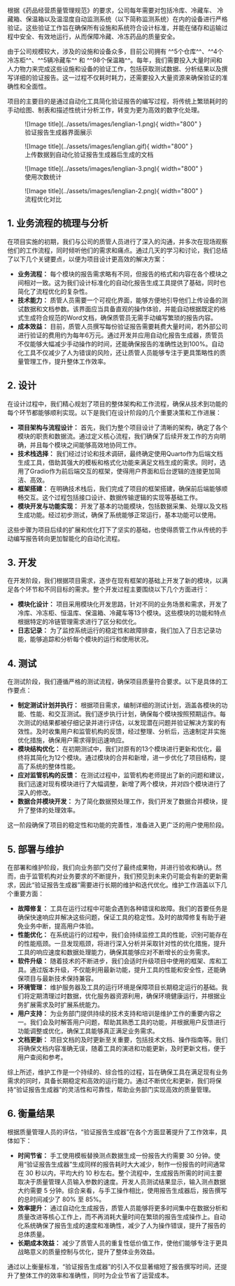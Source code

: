 根据《药品经营质量管理规范》的要求，公司每年需要对包括冷库、冷藏车、 冷藏箱、保温箱以及温湿度自动监测系统（以下简称监测系统）在内的设备进行严格验证。这些验证工作旨在确保所有设施和系统符合设计标准，并能在储存和运输过程中安全、有效地运行，从而保障冷藏、冷冻药品的质量安全。

由于公司规模较大，涉及的设施和设备众多，目前公司拥有 ^^5个仓库^^、^^4个冷冻柜^^、^^5辆冷藏车^^ 和 ^^98个保温箱^^。每年，我们需要投入大量时间和人力物力来完成这些设施和设备的验证工作，包括获取测试数据、分析结果以及撰写详细的验证报告。这一过程不仅耗时耗力，还需要投入大量资源来确保验证的准确性和全面性。

项目的主要目的是通过自动化工具简化验证报告的编写过程，将传统上繁琐耗时的手动绘图、制表和描述性统计分析工作，转变为更为高效的数字化处理。

<figure markdown="span">
  ![Image title](../assets/images/lenglian-1.png){ width="800" }
  <figcaption>验证报告生成器界面展示</figcaption>
</figure>

<figure markdown="span">
  ![Image title](../assets/images/lenglian.gif){ width="800" }
  <figcaption>上传数据到自动化验证报告生成器后生成的文档</figcaption>
</figure>

<figure markdown="span">
  ![Image title](../assets/images/lenglian-3.png){ width="800" }
  <figcaption>使用次数统计</figcaption>
</figure>

<figure markdown="span">
  ![Image title](../assets/images/lenglian-2.png){ width="800" }
  <figcaption>流程优化对比</figcaption>
</figure>


## 1. 业务流程的梳理与分析

在项目实施的初期，我们与公司的质管人员进行了深入的沟通，并多次在现场观察他们的工作流程，同时倾听他们的需求和痛点。通过几天的学习和讨论，我们总结了以下几个关键要点，以便为项目设计更高效的解决方案：

- **业务流程：** 每个模块的报告需求略有不同，但报告的格式和内容在各个模块之间相对一致。这为我们设计标准化的自动化报告生成工具提供了基础，同时也简化了流程优化的复杂性。
- **技术能力：** 质管人员需要一个可视化界面，能够方便地引导他们上传设备的测试数据和文档参数。该界面应当具备直观的操作体验，并能自动根据既定的格式生成符合规范的Word文档，确保质管员无需手动编写繁琐的报告内容。
- **成本效益：** 目前，质管人员撰写每份验证报告需要耗费大量时间，若外部公司进行验证的费用约为每年6万元。通过开发并应用自动化报告生成器，质管员不仅能够大幅减少手动操作的时间，还能确保报告的准确性达到100%。自动化工具不仅减少了人为错误的风险，还让质管人员能够专注于更具策略性的质量管理工作，提升整体工作效率。

## 2. 设计

在设计过程中，我们精心规划了项目的整体架构和工作流程，确保从技术到功能的每个环节都能够顺利实现。以下是我们在设计阶段的几个重要决策和工作进展：

- **项目架构与流程设计：** 首先，我们为整个项目设计了清晰的架构，确定了各个模块的职责和数据流。通过定义核心流程，我们确保了后续开发工作的方向明确，并且每个模块之间能够高效地协同工作。
- **技术栈选择：** 我们经过讨论和技术调研，最终确定使用Quarto作为后端文档生成工具，借助其强大的模板和格式化功能来满足文档生成的需求。同时，选用了Gradio作为前后端交互的框架，使得用户界面和后台逻辑的连接更加简洁、高效。
- **框架搭建：** 在明确技术栈后，我们完成了项目的框架搭建，确保前后端能够顺畅交互。这个过程包括接口设计、数据传输逻辑的实现等基础工作。
- **模块开发与功能实现：** 开发了基本的功能模块，包括数据采集、处理以及文档生成功能。经过初步测试，确保了系统能够正常运行，基本功能可以使用。

这些步骤为项目后续的扩展和优化打下了坚实的基础，也使得质管工作从传统的手动编写报告转向更加智能化的自动化流程。

## 3. 开发

在开发阶段，我们根据项目需求，逐步在现有框架的基础上开发了新的模块，以满足各个环节和不同目标的需求。整个开发过程主要围绕以下几个方面进行：

- **模块化设计：** 项目采用模块化开发思路，针对不同的业务场景和需求，开发了冷库、冷冻柜、恒温库、保温箱、冷藏车等13个模块。这些模块的功能和特点根据特定的冷链管理需求进行了区分和优化。
- **日志记录：** 为了监控系统运行的稳定性和故障排查，我们加入了日志记录功能，能够追踪和分析每个模块的运行和使用状况。

## 4. 测试

在测试阶段，我们遵循严格的测试流程，确保项目质量符合要求。以下是具体的工作要点：

- **制定测试计划并执行：** 根据项目需求，编制详细的测试计划，涵盖各模块的功能、性能、和交互测试。我们逐步执行计划，确保每个模块按照预期运作。每次测试的结果都被仔细记录并进行评估，以发现潜在问题并验证解决方案的有效性。及时收集用户和监管机构的反馈，经过整理、分析后，迅速制定并实施优化措施，确保用户需求得到迅速响应。
- **模块结构优化：** 在初期测试中，我们对原有的13个模块进行更新和优化，最终将其简化为12个模块。通过模块的合并和新增，进一步优化了项目结构，提高了系统的整体性能。
- **应对监管机构的反馈：** 在测试过程中，监管机构老师提出了新的问题和建议，我们迅速对现有模块进行了大幅调整，新增了两个模块，并对四个模块进行了深入的修改。
- **数据合并模块开发：** 为了简化数据预处理工作，我们开发了数据合并模块，提升了整体的处理效率。

这一阶段确保了项目的稳定性和功能的完善性，准备进入更广泛的用户使用阶段。

## 5. 部署与维护

在部署和维护阶段，我们向业务部门交付了最终成果物，并进行验收和确认。然而，由于监管机构对业务要求的不断提升，我们预见到未来仍可能会有新的更新需求，因此“验证报告生成器”需要进行长期的维护和迭代优化。维护工作涵盖以下几个重要方面：

- **故障修复：** 工具在运行过程中可能会遇到各种错误和故障。我们的首要任务是确保快速响应并解决这些问题，保证工具的稳定性。及时的故障修复有助于避免业务中断，提高用户体验。
- **性能优化：** 在系统运行的过程中，我们会持续监控工具的性能，识别可能存在的性能瓶颈。一旦发现瓶颈，将进行深入分析并采取针对性的优化措施，提升工具的响应速度和数据处理能力，确保其能够应对不断增长的业务需求。
- **软件升级：** 随着技术的不断进步，我们会适时升级项目中使用的框架、库和工具。通过版本升级，不仅能利用最新功能，提升工具的性能和安全性，还能确保项目与最新技术保持兼容。
- **环境管理：** 维护服务器及工具的运行环境是保障项目长期稳定运行的基础。我们将定期清理过时数据，优化服务器资源利用，确保环境健康运行，并根据业务扩展需求及时扩展系统能力。
- **用户支持：** 为业务部门提供持续的技术支持和培训是维护工作的重要内容之一。我们会及时解答用户问题，帮助其熟悉工具的功能，并根据用户反馈进行功能调整或优化，确保工具能够真正满足业务需求。
- **文档更新：** 项目文档的及时更新至关重要，包括技术文档、操作指南等。我们将确保文档内容准确无误，随着工具的演进和功能更新，及时更新文档，便于用户查阅和参考。

综上所述，维护工作是一个持续的、综合性的过程，旨在确保工具在满足现有业务需求的同时，具备长期稳定和高效的运行能力。通过不断优化和更新，我们将保持“验证报告生成器”的灵活性和可靠性，帮助业务部门实现高效的质量管理。

## 6. 衡量结果

根据质量管理人员的评估，“验证报告生成器”在各个方面显著提升了工作效率，具体如下：

- **时间节省：** 手工使用模板替换测点数据生成一份报告大约需要 30 分钟。使用“验证报告生成器”生成同样的报告耗时大大减少，制作一份报告的时间通常在 30 秒以内，平均大约 10 秒左右。整个流程中，生成报告所需的时间主要取决于质量管理人员输入参数的速度。开发人员测试结果显示，输入测点数据大约需要 5 分钟。综合来看，与手工操作相比，使用报告生成器后，报告撰写的总时间减少了 80% 至 85%。
- **效率提升：** 通过自动化生成报告，质管人员能够将更多时间集中在数据分析和质量改进等核心工作上，而不再消耗大量时间在繁琐的报告生成操作上。自动化系统确保了报告生成的速度和准确性，减少了人为操作错误，提升了报告的总体质量。
- **长期成本效益：** 减少了质管人员的重复性低价值工作，使他们能够专注于更具战略意义的质量控制与优化，提升了整体业务效益。

通过以上衡量标准，“验证报告生成器”的引入不仅显著缩短了报告撰写时间，还提升了整体工作的效率和准确性，同时为企业节省了运营成本。
